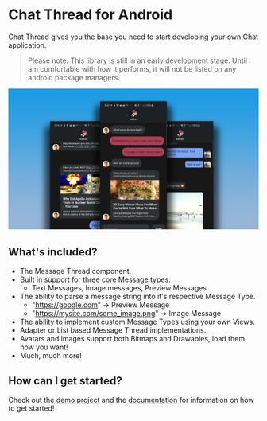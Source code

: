 # Chat Thread for Android

Chat Thread gives you the base you need to start developing your own Chat application.

> Please note: This library is still in an early development stage. Until I am comfortable with how it performs, it will not be listed on any android package managers.

<p align="center">
<img src="screenshots/Preview.png">
</p>

## What's included?

* The Message Thread component.
* Built in support for three core Message types.
    - Text Messages, Image messages, Preview Messages
* The ability to parse a message string into it's respective Message Type.
    - "https://google.com" -> Preview Message
    - "https://mysite.com/some_image.png" -> Image Message
* The ability to implement custom Message Types using your own Views.
* Adapter or List based Message Thread implementations.
* Avatars and images support both Bitmaps and Drawables, load them how you want!
* Much, much more!

## How can I get started?

Check out the [demo project](./demo) and the [documentation](./docs) for information on how to get started!